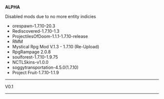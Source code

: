 **ALPHA**

Disabled mods due to no more entity indicies

* orespawn-1.7.10-20.3
* Rediscovered-1.7.10-1.3
* ProjectilesOfDoom-1.1.1-1.7.10-release
* RMM
* Mystical Rpg Mod V.1.3 - 1.7.10 (Re-Upload)
* RpgRampage 2.0.8
* soulforest-1.7.10-1.9.75
* NCTLSkins-v1.0.0
* soggytransportation-4.5.0(1.7.10)
* Project Fruit-1.7.10-1.1.9

---------------------------------------------------------------------------------

V0.1

---------------------------------------------------------------------------------

